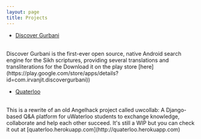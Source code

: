 ```yaml
---
layout: page
title: Projects
---
```


* [Discover Gurbani](https://github.com/sikhyouthfederation/discovergurbani)
<br>
Discover Gurbani is the first-ever open source, native Android search engine for the Sikh scriptures, providing several translations and transliterations for the  Download it on the play store [here](https://play.google.com/store/apps/details?id=com.irvanjit.discovergurbani))

* [Quaterloo](https://github.com/irvanjit/quaterloo)
<br>
This is a rewrite of an old Angelhack project called uwcollab: A Django-based Q&A platform for uWaterloo students to exchange knowledge, collaborate and help each other succeed. It's still a WIP but you can check it out at [quaterloo.herokuapp.com](http://quaterloo.herokuapp.com)
